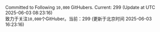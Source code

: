 Committed to Following `10,000` GitHubers. Current: <!-- FOLLOWING_COUNT -->299<!-- FOLLOWING_COUNT --> (Update at UTC <!-- LAST_UPDATED -->2025-06-03 08:23:16<!-- LAST_UPDATED -->)<br>
致力于关注`10,000`个GitHuber。当前：<!-- FOLLOWING_COUNT -->299<!-- FOLLOWING_COUNT --> (更新于北京时间 <!-- LAST_UPDATED_CST -->2025-06-03 16:23:16<!-- LAST_UPDATED_CST -->)
